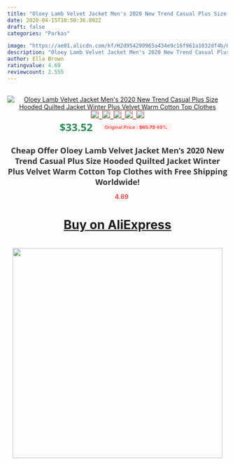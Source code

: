 ```yaml
---
title: "Oloey Lamb Velvet Jacket Men's 2020 New Trend Casual Plus Size Hooded Quilted Jacket Winter Plus Velvet Warm Cotton Top Clothes"
date: 2020-04-15T10:50:36.892Z
draft: false
categories: "Parkas"

image: "https://ae01.alicdn.com/kf/H2d954299965a434e9c16f961a1032df4b/Oloey-Lamb-Velvet-Jacket-Men-s-2020-New-Trend-Casual-Plus-Size-Hooded-Quilted-Jacket-Winter.jpg"
description: "Oloey Lamb Velvet Jacket Men's 2020 New Trend Casual Plus Size Hooded Quilted Jacket Winter Plus Velvet Warm Cotton Top Clothes"
author: Ella Brown
ratingvalue: 4.69
reviewcount: 2.555
---
```

<br>
<div style="text-align: center;">
<a href="https://s.click.aliexpress.com/e/_A7Mz0p" target="_blank" rel="nofollow noopener noreferrer"><img alt="Oloey Lamb Velvet Jacket Men's 2020 New Trend Casual Plus Size Hooded Quilted Jacket Winter Plus Velvet Warm Cotton Top Clothes" class="magnifier-image" src="https://ae01.alicdn.com/kf/H2d954299965a434e9c16f961a1032df4b/Oloey-Lamb-Velvet-Jacket-Men-s-2020-New-Trend-Casual-Plus-Size-Hooded-Quilted-Jacket-Winter.jpg_640x640.jpg">
<br>
<img style="border:1px solid salmon" src="https://ae01.alicdn.com/kf/H2d954299965a434e9c16f961a1032df4b/Oloey-Lamb-Velvet-Jacket-Men-s-2020-New-Trend-Casual-Plus-Size-Hooded-Quilted-Jacket-Winter.jpg_120x120.jpg">&nbsp;&nbsp;<img style="border:1px solid salmon" src="https://ae01.alicdn.com/kf/Hbf7047b310744d85891480cd90027046X/Oloey-Lamb-Velvet-Jacket-Men-s-2020-New-Trend-Casual-Plus-Size-Hooded-Quilted-Jacket-Winter.jpg_120x120.jpg">&nbsp;&nbsp;<img style="border:1px solid salmon" src="https://ae01.alicdn.com/kf/Hc3e4086cba494ff384157869e87dc8e1Y/Oloey-Lamb-Velvet-Jacket-Men-s-2020-New-Trend-Casual-Plus-Size-Hooded-Quilted-Jacket-Winter.jpg_120x120.jpg">&nbsp;&nbsp;<img style="border:1px solid salmon" src="https://ae01.alicdn.com/kf/He6fb0ae661ec4006bdc3e35aaf547cdc7/Oloey-Lamb-Velvet-Jacket-Men-s-2020-New-Trend-Casual-Plus-Size-Hooded-Quilted-Jacket-Winter.jpg_120x120.jpg">&nbsp;&nbsp;<img style="border:1px solid salmon" src="https://ae01.alicdn.com/kf/Hec0e59f16af64a02a117ea3083bb8380O/Oloey-Lamb-Velvet-Jacket-Men-s-2020-New-Trend-Casual-Plus-Size-Hooded-Quilted-Jacket-Winter.jpg_120x120.jpg"></a></div><br0>
<div style="text-align: center;"><span style="background-color: white; border: 0px; box-sizing: border-box; color: seagreen; display: inline-block; font-family: &quot;open sans&quot; , &quot;arial&quot; , &quot;helvetica&quot; , sans-serif , &quot;heiti&quot;; font-size: 24px; font-stretch: inherit; font-weight: 700; line-height: inherit; margin: 0px 10px 0px 0px; padding: 0px; vertical-align: middle;">$33.52 </span>
<span style="background: rgb(255 , 241 , 241); border-radius: 3px; border: 0px; box-sizing: border-box; color: #ff4747; display: inline-block; font-family: inherit; font-size: 12px; font-stretch: inherit; font-style: inherit; font-variant: inherit; font-weight: 600; line-height: inherit; margin: 0px; padding: 2px 5px; transform: scale(0.9); vertical-align: middle;">Original Price : <b style="text-decoration: line-through;">$65.72 </b> 49%&nbsp;&nbsp;</span></div>
<h1 style="color: #333333; display: inline-block; font-family: &quot;open sans&quot; , &quot;arial&quot; , &quot;helvetica&quot; , sans-serif , &quot;heiti&quot;; font-size: 18px; font-stretch: inherit; font-weight: 700; text-align: center;">Cheap Offer Oloey Lamb Velvet Jacket Men's 2020 New Trend Casual Plus Size Hooded Quilted Jacket Winter Plus Velvet Warm Cotton Top Clothes with Free Shipping Worldwide!</h1>
<div style="color: #ff4747; text-align: center;">
<img src="https://4.bp.blogspot.com/-M0ZcTcb-5uY/XleCXlxnR4I/AAAAAAAAAEc/OrjgMkXV1oMQFaCRZj5HQwOCBcu3w1FegCPcBGAYYCw/s1600/star.png" style="height: 15px;">&nbsp;<b>4.69</b></div>
<div class="button_cont" align="center"><a class="buynow_a" href="https://s.click.aliexpress.com/e/_A7Mz0p" target="_blank" rel="nofollow noopener noreferrer"><H1>Buy on AliExpress</H1></a></div><br>
<div class="separator" style="clear: both; text-align: center;">
<img src="https://lh3.googleusercontent.com/-pTy5HemUv9M/XlePHvY0dAI/AAAAAAAAAE4/0nX5iRUoIWY8eMW9Dpxeirr157OZliDIgCLcBGAsYHQ/s1600/badge.gif" width="480">
</div>
